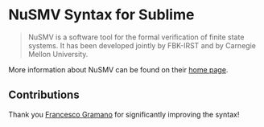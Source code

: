 # NuSMV Syntax for Sublime 

> NuSMV is a software tool for the formal verification of finite state systems. It has been developed jointly by FBK-IRST and by Carnegie Mellon University.

More information about NuSMV can be found on their [home page](http://nusmv.fbk.eu/NuSMV/).

## Contributions 

Thank you [Francesco Gramano](https://github.com/g2graman) for significantly improving the syntax! 
